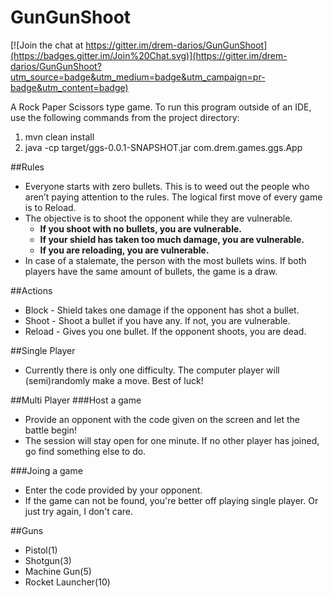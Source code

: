 # GunGunShoot

[![Join the chat at https://gitter.im/drem-darios/GunGunShoot](https://badges.gitter.im/Join%20Chat.svg)](https://gitter.im/drem-darios/GunGunShoot?utm_source=badge&utm_medium=badge&utm_campaign=pr-badge&utm_content=badge)

A Rock Paper Scissors type game. To run this program outside of an IDE, use the following commands from the project directory:

1. mvn clean install
2. java -cp target/ggs-0.0.1-SNAPSHOT.jar com.drem.games.ggs.App
 
##Rules
* Everyone starts with zero bullets. This is to weed out the people who aren’t paying attention to the rules. The logical first move of every game is to Reload.
* The objective is to shoot the opponent while they are vulnerable.
    * **If you shoot with no bullets, you are vulnerable.** 
    * **If your shield has taken too much damage, you are vulnerable.**
    * **If you are reloading, you are vulnerable.**
* In case of a stalemate, the person with the most bullets wins. If both players have the same amount of bullets, the game is a draw.

##Actions
* Block - Shield takes one damage if the opponent has shot a bullet.
* Shoot - Shoot a bullet if you have any. If not, you are vulnerable. 
* Reload - Gives you one bullet. If the opponent shoots, you are dead.

##Single Player
* Currently there is only one difficulty. The computer player will (semi)randomly make a move. Best of luck!

##Multi Player
###Host a game
   * Provide an opponent with the code given on the screen and let the battle begin! 
   * The session will stay open for one minute. If no other player has joined, go find something else to do.

###Joing a game
   * Enter the code provided by your opponent. 
   * If the game can not be found, you're better off playing single player. Or just try again, I don't care.

##Guns
* Pistol(1)
* Shotgun(3)
* Machine Gun(5)
* Rocket Launcher(10)
